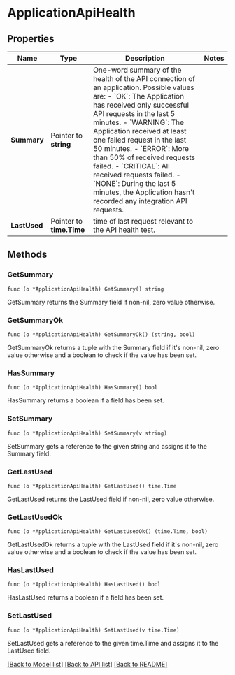 # ApplicationApiHealth

## Properties

Name | Type | Description | Notes
------------ | ------------- | ------------- | -------------
**Summary** | Pointer to **string** | One-word summary of the health of the API connection of an application. Possible values are: - &#x60;OK&#x60;: The Application has received only successful API requests in the last 5 minutes. - &#x60;WARNING&#x60;: The Application received at least one failed request in the last 50 minutes. - &#x60;ERROR&#x60;: More than 50% of received requests failed. - &#x60;CRITICAL&#x60;: All received requests failed. - &#x60;NONE&#x60;: During the last 5 minutes, the Application hasn&#39;t recorded any integration API requests.  | 
**LastUsed** | Pointer to [**time.Time**](time.Time.md) | time of last request relevant to the API health test. | 

## Methods

### GetSummary

`func (o *ApplicationApiHealth) GetSummary() string`

GetSummary returns the Summary field if non-nil, zero value otherwise.

### GetSummaryOk

`func (o *ApplicationApiHealth) GetSummaryOk() (string, bool)`

GetSummaryOk returns a tuple with the Summary field if it's non-nil, zero value otherwise
and a boolean to check if the value has been set.

### HasSummary

`func (o *ApplicationApiHealth) HasSummary() bool`

HasSummary returns a boolean if a field has been set.

### SetSummary

`func (o *ApplicationApiHealth) SetSummary(v string)`

SetSummary gets a reference to the given string and assigns it to the Summary field.

### GetLastUsed

`func (o *ApplicationApiHealth) GetLastUsed() time.Time`

GetLastUsed returns the LastUsed field if non-nil, zero value otherwise.

### GetLastUsedOk

`func (o *ApplicationApiHealth) GetLastUsedOk() (time.Time, bool)`

GetLastUsedOk returns a tuple with the LastUsed field if it's non-nil, zero value otherwise
and a boolean to check if the value has been set.

### HasLastUsed

`func (o *ApplicationApiHealth) HasLastUsed() bool`

HasLastUsed returns a boolean if a field has been set.

### SetLastUsed

`func (o *ApplicationApiHealth) SetLastUsed(v time.Time)`

SetLastUsed gets a reference to the given time.Time and assigns it to the LastUsed field.


[[Back to Model list]](../README.md#documentation-for-models) [[Back to API list]](../README.md#documentation-for-api-endpoints) [[Back to README]](../README.md)


